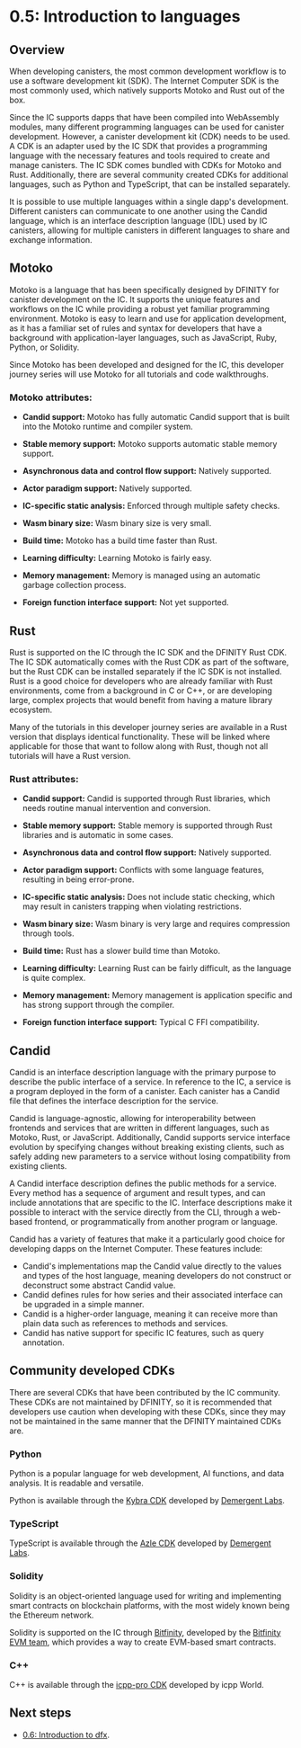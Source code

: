 # 0.5: Introduction to languages 

## Overview

When developing canisters, the most common development workflow is to use a software development kit (SDK). The Internet Computer SDK is the most commonly used, which natively supports Motoko and Rust out of the box. 

Since the IC supports dapps that have been compiled into WebAssembly modules, many different programming languages can be used for canister development. However, a canister development kit (CDK) needs to be used. A CDK is an adapter used by the IC SDK that provides a programming language with the necessary features and tools required to create and manage canisters. The IC SDK comes bundled with CDKs for Motoko and Rust. Additionally, there are several community created CDKs for additional languages, such as Python and TypeScript, that can be installed separately. 

It is possible to use multiple languages within a single dapp's development. Different canisters can communicate to one another using the Candid language, which is an interface description language (IDL) used by IC canisters, allowing for multiple canisters in different languages to share and exchange information. 

## Motoko

Motoko is a language that has been specifically designed by DFINITY for canister development on the IC. It supports the unique features and workflows on the IC while providing a robust yet familiar programming environment.  Motoko is easy to learn and use for application development, as it has a familiar set of rules and syntax for developers that have a background with application-layer languages, such as JavaScript, Ruby, Python, or Solidity. 

Since Motoko has been developed and designed for the IC, this developer journey series will use Motoko for all tutorials and code walkthroughs. 

### Motoko attributes:

- **Candid support:** Motoko has fully automatic Candid support that is built into the Motoko runtime and compiler system. 

- **Stable memory support:** Motoko supports automatic stable memory support. 

- **Asynchronous data and control flow support:** Natively supported.

- **Actor paradigm support:** Natively supported.

- **IC-specific static analysis:** Enforced through multiple safety checks. 

- **Wasm binary size:** Wasm binary size is very small. 

- **Build time:** Motoko has a build time faster than Rust. 

- **Learning difficulty:** Learning Motoko is fairly easy. 

- **Memory management:** Memory is managed using an automatic garbage collection process. 

- **Foreign function interface support:** Not yet supported. 

## Rust

Rust is supported on the IC through the IC SDK and the DFINITY Rust CDK. The IC SDK automatically comes with the Rust CDK as part of the software, but the Rust CDK can be installed separately if the IC SDK is not installed. Rust is a good choice for developers who are already familiar with Rust environments, come from a background in C or C++, or are developing large, complex projects that would benefit from having a mature library ecosystem. 

Many of the tutorials in this developer journey series are available in a Rust version that displays identical functionality. These will be linked where applicable for those that want to follow along with Rust, though not all tutorials will have a Rust version. 

### Rust attributes:

- **Candid support:** Candid is supported through Rust libraries, which needs routine manual intervention and conversion. 

- **Stable memory support:** Stable memory is supported through Rust libraries and is automatic in some cases. 

- **Asynchronous data and control flow support:** Natively supported.

- **Actor paradigm support:** Conflicts with some language features, resulting in being error-prone. 

- **IC-specific static analysis:** Does not include static checking, which may result in canisters trapping when violating restrictions.  

- **Wasm binary size:** Wasm binary is very large and requires compression through tools. 

- **Build time:** Rust has a slower build time than Motoko.

- **Learning difficulty:** Learning Rust can be fairly difficult, as the language is quite complex. 

- **Memory management:** Memory management is application specific and has strong support through the compiler. 

- **Foreign function interface support:** Typical C FFI compatibility. 

## Candid

Candid is an interface description language with the primary purpose to describe the public interface of a service. In reference to the IC, a service is a program deployed in the form of a canister.  Each canister has a Candid file that defines the interface description for the service. 

Candid is language-agnostic, allowing for interoperability between frontends and services that are written in different languages, such as Motoko, Rust, or JavaScript. Additionally, Candid supports service interface evolution by specifying changes without breaking existing clients, such as safely adding new parameters to a service without losing compatibility from existing clients.

A Candid interface description defines the public methods for a service. Every method has a sequence of argument and result types, and can include annotations that are specific to the IC. Interface descriptions make it possible to interact with the service directly from the CLI, through a web-based frontend, or programmatically from another program or language.

Candid has a variety of features that make it a particularly good choice for developing dapps on the Internet Computer. These features include:

- Candid's implementations map the Candid value directly to the values and types of the host language, meaning developers do not construct or deconstruct some abstract Candid value. 
- Candid defines rules for how series and their associated interface can be upgraded in a simple manner. 
- Candid is a higher-order language, meaning it can receive more than plain data such as references to methods and services. 
- Candid has native support for specific IC features, such as query annotation. 

## Community developed CDKs

There are several CDKs that have been contributed by the IC community. These CDKs are not maintained by DFINITY, so it is recommended that developers use caution when developing with these CDKs, since they may not be maintained in the same manner that the DFINITY maintained CDKs are. 

### Python

Python is a popular language for web development, AI functions, and data analysis. It is readable and versatile.

Python is available through the [Kybra CDK](https://demergent-labs.github.io/kybra) developed by [Demergent Labs](https://github.com/demergent-labs). 

### TypeScript

TypeScript is available through the [Azle CDK](https://demergent-labs.github.io/azle) developed by [Demergent Labs](https://github.com/demergent-labs).

### Solidity 

Solidity is an object-oriented language used for writing and implementing smart contracts on blockchain platforms, with the most widely known being the Ethereum network. 

Solidity is supported on the IC through [Bitfinity](https://docs.bitfinity.network/), developed by the [Bitfinity EVM team](https://bitfinity.network/), which provides a way to create EVM-based smart contracts. 

### C++

C++ is available through the [icpp-pro CDK](https://docs.icpp.world/) developed by icpp World.

## Next steps

- [0.6: Introduction to dfx](06-intro-dfx.md).
